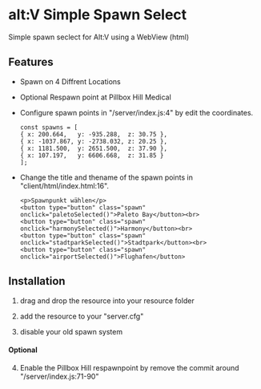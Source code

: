 # alt:V Simple Spawn Select

Simple spawn seclect for Alt:V using a WebView (html)

## Features

- Spawn on 4 Diffrent Locations
- Optional Respawn point at Pillbox Hill Medical
- Configure spawn points in "/server/index.js:4" by edit the coordinates.

    ```
    const spawns = [
    { x: 200.664,   y: -935.288,  z: 30.75 },
    { x: -1037.867, y: -2738.032, z: 20.25 },
    { x: 1181.500,  y: 2651.500,  z: 37.90 },
    { x: 107.197,   y: 6606.668,  z: 31.85 }
    ];
    ```
- Change the title and thename of the spawn points in "client/html/index.html:16".
    ```
    <p>Spawnpunkt wählen</p>
    <button type="button" class="spawn" onclick="paletoSelected()">Paleto Bay</button><br>
    <button type="button" class="spawn" onclick="harmonySelected()">Harmony</button><br>
    <button type="button" class="spawn" onclick="stadtparkSelected()">Stadtpark</button><br>
    <button type="button" class="spawn" onclick="airportSelected()">Flughafen</button>
    ```

## Installation

1. drag and drop the resource into your resource folder

2. add the resource to your "server.cfg"

3. disable your old spawn system

#### Optional

4. Enable the Pillbox Hill respawnpoint by remove the commit around "/server/index.js:71-90"